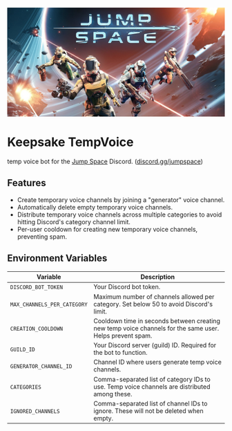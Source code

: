 <!-- markdownlint-disable MD041 -->
![Jump Space](./images/jump_space.jpeg)

# Keepsake TempVoice

temp voice bot for the [Jump Space](https://store.steampowered.com/app/1757300) Discord. ([discord.gg/jumpspace](https://discord.gg/jumpspace))

## Features

- Create temporary voice channels by joining a "generator" voice channel.
- Automatically delete empty temporary voice channels.
- Distribute temporary voice channels across multiple categories to avoid hitting Discord's category channel limit.
- Per-user cooldown for creating new temporary voice channels, preventing spam.

## Environment Variables

| Variable                    | Description                                                                                                  |
|-----------------------------|--------------------------------------------------------------------------------------------------------------|
| `DISCORD_BOT_TOKEN`         | Your Discord bot token.                                                                                      |
| `MAX_CHANNELS_PER_CATEGORY` | Maximum number of channels allowed per category. Set below 50 to avoid Discord's limit.                      |
| `CREATION_COOLDOWN`         | Cooldown time in seconds between creating new temp voice channels for the same user. Helps prevent spam.      |
| `GUILD_ID`                  | Your Discord server (guild) ID. Required for the bot to function.                                            |
| `GENERATOR_CHANNEL_ID`      | Channel ID where users generate temp voice channels.                                                         |
| `CATEGORIES`                | Comma-separated list of category IDs to use. Temp voice channels are distributed among these.                |
| `IGNORED_CHANNELS`          | Comma-separated list of channel IDs to ignore. These will not be deleted when empty.                         |
